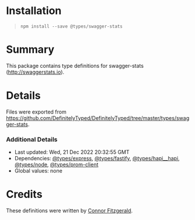 # Installation
> `npm install --save @types/swagger-stats`

# Summary
This package contains type definitions for swagger-stats (http://swaggerstats.io).

# Details
Files were exported from https://github.com/DefinitelyTyped/DefinitelyTyped/tree/master/types/swagger-stats.

### Additional Details
 * Last updated: Wed, 21 Dec 2022 20:32:55 GMT
 * Dependencies: [@types/express](https://npmjs.com/package/@types/express), [@types/fastify](https://npmjs.com/package/@types/fastify), [@types/hapi__hapi](https://npmjs.com/package/@types/hapi__hapi), [@types/node](https://npmjs.com/package/@types/node), [@types/prom-client](https://npmjs.com/package/@types/prom-client)
 * Global values: none

# Credits
These definitions were written by [Connor Fitzgerald](https://github.com/connorjayfitzgerald).
